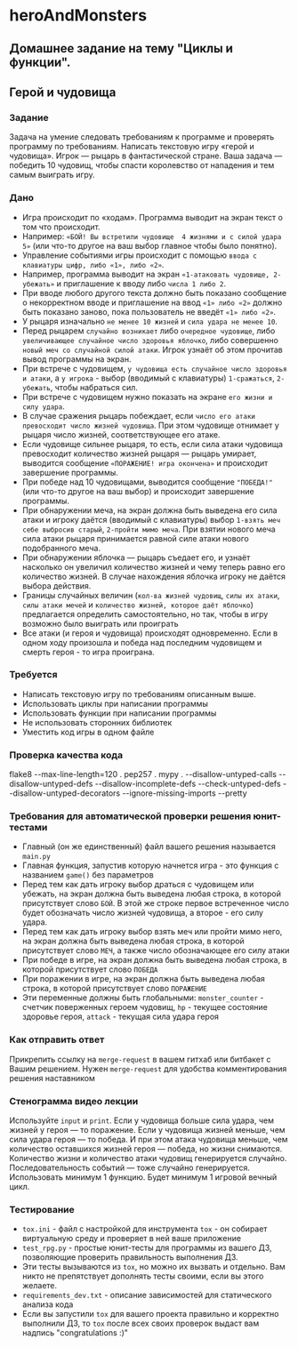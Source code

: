 # heroAndMonsters
## Домашнее задание на тему "Циклы и функции". 
## Герой и чудовища
### Задание
Задача на умение следовать требованиям к программе и проверять программу по требованиям.
Написать текстовую игру «герой и чудовища». 
Игрок — рыцарь в фантастической стране. Ваша задача — победить 10 чудовищ, чтобы спасти королевство от нападения и тем самым выиграть игру.

### Дано
- Игра происходит по «ходам». Программа выводит на экран текст о том что происходит.
- Например: `«БОЙ! Вы встретили чудовище  4 жизнями и с силой удара 5»` (или что-то другое на ваш выбор главное чтобы было понятно).
- Управление событиями игры происходит с помощью `ввода с клавиатуры цифр, либо «1», либо «2»`.
- Например, программа выводит на экран `«1-атаковать чудовище, 2-убежать»` и приглашение к вводу либо `числа 1 либо 2`.
- При вводе любого другого текста должно быть показано сообщение о некорректном вводе и приглашение на ввод `«1» либо «2»` должно быть показано заново, пока пользователь не введёт `«1» либо «2»`.
- У рыцаря изначально `не менее 10 жизней` и `сила удара не менее 10`.
- Перед рыцарем `случайно возникает` либо `очередное чудовище`, либо `увеличивающее случайное число здоровья яблочко`, либо совершенно `новый меч со случайной силой атаки`. Игрок узнаёт об этом прочитав вывод программы на экран.
- При встрече с чудовищем, `у чудовища есть случайное число здоровья и атаки`, а `у игрока` - выбор (вводимый с клавиатуры) `1-сражаться`, `2-убежать`, чтобы набраться сил.
- При встрече с чудовищем нужно показать на экране `его жизни и силу удара`.
- В случае сражения рыцарь побеждает, если `число его атаки превосходит число жизней чудовища`. При этом чудовище отнимает у рыцаря число жизней, соответствующее его атаке.
- Если чудовище сильнее рыцаря, то есть, если сила атаки чудовища превосходит количество жизней рыцаря — рыцарь умирает, выводится сообщение `«ПОРАЖЕНИЕ! игра окончена»` и происходит завершение программы.
- При победе над 10 чудовищами, выводится сообщение  `"ПОБЕДА!"` (или что-то другое на ваш выбор) и происходит завершение программы.
- При обнаружении меча, на экран должна быть выведена его сила атаки и игроку даётся (вводимый с клавиатуры) выбор `1-взять меч себе выбросив старый`, `2-пройти мимо меча`. При взятии нового меча сила атаки рыцаря принимается равной силе атаки нового подобранного меча.
- При обнаружении яблочка — рыцарь съедает его, и узнаёт насколько он увеличил количество жизней и чему теперь равно его количество жизней. В случае нахождения яблочка игроку не даётся выбора действия.
- Границы случайных величин (`кол-ва жизней чудовищ`, `силы их атаки`, `силы атаки мечей` и `количество жизней, которое даёт яблочко`) предлагается определить самостоятельно, но так, чтобы в игру возможно было выиграть или проиграть
- Все атаки (и героя и чудовища) происходят одновременно. Если в одном ходу произошла и победа над последним чудовищем и смерть героя - то игра проиграна.

### Требуется
- Написать текстовую игру по требованиям описанным выше.
- Использовать циклы при написании программы
- Использовать функции при написании программы
- Не использовать сторонних библиотек
- Уместить код игры в одном файле

### Проверка качества кода
flake8 --max-line-length=120 .
pep257 .
mypy . --disallow-untyped-calls --disallow-untyped-defs --disallow-incomplete-defs --check-untyped-defs  --disallow-untyped-decorators --ignore-missing-imports --pretty

### Требования для автоматической проверки решения юнит-тестами
- Главный (он же единственный) файл вашего решения называется `main.py`
- Главная функция, запустив которую начнется игра - это функция с названием `game()` без параметров
- Перед тем как дать игроку выбор драться с чудовищем или убежать, на экран должна быть выведена любая строка, в которой присутствует слово `БОЙ`. В этой же строке первое встреченное число будет обозначать число жизней чудовища, а второе - его силу удара.
- Перед тем как дать игроку выбор взять меч или пройти мимо него, на экран должна быть выведена любая строка, в которой присутствует слово `МЕЧ`, а также число обозначающее его силу атаки
- При победе в игре, на экран должна быть выведена любая строка, в которой присутствует слово `ПОБЕДА`
- При поражении в игре, на экран должна быть выведена любая строка, в которой присутствует слово `ПОРАЖЕНИЕ`
- Эти переменные должны быть глобальными: `monster_counter` - счетчик поверженных героем чудовищ, `hp` - текущее состояние здоровье героя, `attack` - текущая сила удара героя

### Как отправить ответ
Прикрепить ссылку на `merge-request` в вашем гитхаб или битбакет с Вашим решением. Нужен `merge-request` для удобства комментирования решения наставником

### Стенограмма видео лекции
Используйте `input` и `print`. 
Если у чудовища больше сила удара, чем жизней у героя — то поражение.
Если у чудовища жизней меньше, чем сила удара героя — то победа.
И при этом атака чудовища меньше, чем количество оставшихся жизней героя — победа, но жизни снимаются.
Количество жизни и количество атаки чудовищ генерируется случайно.
Последовательность событий — тоже случайно генерируется.
Использовать минимум 1 функцию.
Будет минимум 1 игровой вечный цикл.

### Тестирование
- `tox.ini` - файл с настройкой для инструмента `tox` - он собирает виртуальную среду и проверяет в ней ваше приложение
- `test_rpg.py` - простые юнит-тесты для программы из вашего ДЗ, позволяющие проверить правильность выполнения ДЗ. 
- Эти тесты вызываются из `tox`, но можно их вызвать и отдельно. Вам никто не препятствует дополнять тесты своими, если вы этого желаете.
- `requirements_dev.txt` - описание зависимостей для статического анализа кода
- Если вы запустили `tox` для вашего проекта правильно и корректно выполнили ДЗ, то `tox` после всех своих проверок выдаст вам надпись "congratulations :)"